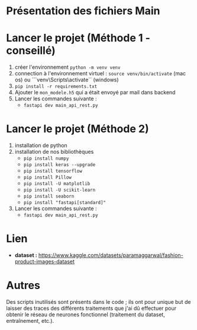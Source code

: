 # Présentation des fichiers Main

# Lancer le projet (Méthode 1 - conseillé)
1. créer l'environnement ```python -m venv venv```
1. connection à l'environnement virtuel : ```source venv/bin/activate``` (mac os) ou ```venv\Scripts\activate`` (windows)
1. ```pip install -r requirements.txt```
1. Ajouter le ```mon_modele.h5``` qui a était envoyé par mail dans backend
1. Lancer les commandes suivante :
    * ```fastapi dev main_api_rest.py```  

# Lancer le projet (Méthode 2)
1. installation de python
1. installation de nos bibliothèques
    * ```pip install numpy```
    * ```pip install keras --upgrade```
    * ```pip install tensorflow```
    * ```pip install Pillow```
    * ```pip install -U matplotlib```
    * ```pip install -U scikit-learn```
    * ```pip install seaborn```
    * ```pip install "fastapi[standard]"```
1. Lancer les commandes suivante :
    * ```fastapi dev main_api_rest.py```  



# Lien 
* **dataset :** https://www.kaggle.com/datasets/paramaggarwal/fashion-product-images-dataset

# Autres
Des scripts inutilisés sont présents dans le code ; ils ont pour unique but de laisser des traces des différents traitements que j'ai dû effectuer pour obtenir le réseau de neurones fonctionnel (traitement du dataset, entraînement, etc.).